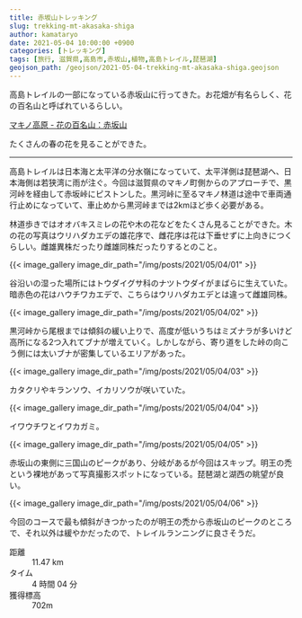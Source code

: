 ```yaml
---
title: 赤坂山トレッキング
slug: trekking-mt-akasaka-shiga
author: kamataryo
date: 2021-05-04 10:00:00 +0900
categories: [トレッキング]
tags: [旅行, 滋賀県,高島市,赤坂山,植物,高島トレイル,琵琶湖]
geojson_path: /geojson/2021-05-04-trekking-mt-akasaka-shiga.geojson
---
```


高島トレイルの一部になっている赤坂山に行ってきた。お花畑が有名らしく、花の百名山と呼ばれているらしい。

[マキノ高原 - 花の百名山：赤坂山](http://makinokougen.co.jp/publics/index/47/)

たくさんの春の花を見ることができた。

---
高島トレイルは日本海と太平洋の分水嶺になっていて、太平洋側は琵琶湖へ、日本海側は若狭湾に雨が注ぐ。今回は滋賀県のマキノ町側からのアプローチで、黒河峠を経由して赤坂峠にピストンした。黒河峠に至るマキノ林道は途中で車両通行止めになっていて、車止めから黒河峠までは2kmほど歩く必要がある。

林道歩きではオオバキスミレの花や木の花などをたくさん見ることができた。木の花の写真はウリハダカエデの雄花序で、雌花序は花は下垂せずに上向きにつくらしい。雌雄異株だったり雌雄同株だったりするとのこと。

{{< image_gallery image_dir_path="/img/posts/2021/05/04/01" >}}

谷沿いの湿った場所にはトウダイグサ科のナツトウダイがまばらに生えていた。暗赤色の花はハウチワカエデで、こちらはウリハダカエデとは違って雌雄同株。

{{< image_gallery image_dir_path="/img/posts/2021/05/04/02" >}}

黒河峠から尾根までは傾斜の緩い上りで、高度が低いうちはミズナラが多いけど高所になる2つ入れてブナが増えていく。しかしながら、寄り道をした峠の向こう側には太いブナが密集しているエリアがあった。

{{< image_gallery image_dir_path="/img/posts/2021/05/04/03" >}}

カタクリやキランソウ、イカリソウが咲いていた。

{{< image_gallery image_dir_path="/img/posts/2021/05/04/04" >}}

イワウチワとイワカガミ。

{{< image_gallery image_dir_path="/img/posts/2021/05/04/05" >}}

赤坂山の東側に三国山のピークがあり、分岐があるが今回はスキップ。明王の禿という裸地があって写真撮影スポットになっている。琵琶湖と湖西の眺望が良い。

{{< image_gallery image_dir_path="/img/posts/2021/05/04/06" >}}

今回のコースで最も傾斜がきつかったのが明王の禿から赤坂山のピークのところで、それ以外は緩やかだったので、トレイルランニングに良さそうだ。

<dl>
<dt>距離</dt><dd>11.47 km</dd>
<dt>タイム</dt><dd>4 時間 04 分</dd>
<dt>獲得標高</dt><dd>702m</dd>
</dl>
